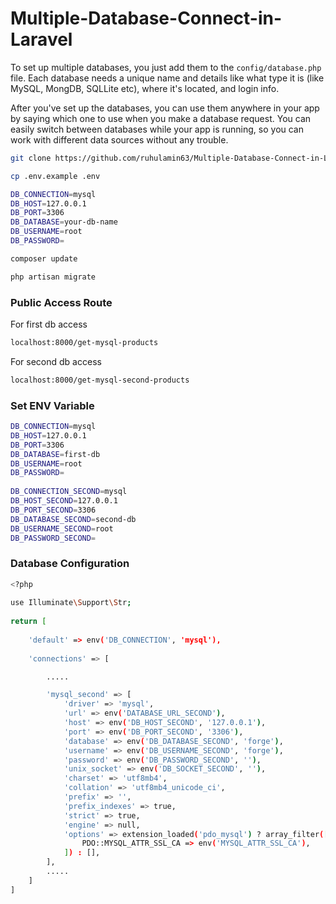 # Multiple-Database-Connect-in-Laravel
To set up multiple databases, you just add them to the `config/database.php` file. Each database needs a unique name and details like what type it is (like MySQL, MongDB, SQLLite etc), where it's located, and login info.

After you've set up the databases, you can use them anywhere in your app by saying which one to use when you make a database request. You can easily switch between databases while your app is running, so you can work with different data sources without any trouble.

```bash
git clone https://github.com/ruhulamin63/Multiple-Database-Connect-in-Laravel.git
```

```bash
cp .env.example .env
```

```bash
DB_CONNECTION=mysql
DB_HOST=127.0.0.1
DB_PORT=3306
DB_DATABASE=your-db-name
DB_USERNAME=root
DB_PASSWORD=
```

```bash
composer update
```

```bash
php artisan migrate
```

### Public Access Route
For first db access
```bash
localhost:8000/get-mysql-products
```
For second db access
```bash
localhost:8000/get-mysql-second-products
```

### Set ENV Variable

```bash
DB_CONNECTION=mysql
DB_HOST=127.0.0.1
DB_PORT=3306
DB_DATABASE=first-db
DB_USERNAME=root
DB_PASSWORD=
   
DB_CONNECTION_SECOND=mysql
DB_HOST_SECOND=127.0.0.1
DB_PORT_SECOND=3306
DB_DATABASE_SECOND=second-db
DB_USERNAME_SECOND=root
DB_PASSWORD_SECOND=
```

### Database Configuration
```bash
<?php
  
use Illuminate\Support\Str;
  
return [
   
    'default' => env('DB_CONNECTION', 'mysql'),
   
    'connections' => [

        .....

        'mysql_second' => [
            'driver' => 'mysql',
            'url' => env('DATABASE_URL_SECOND'),
            'host' => env('DB_HOST_SECOND', '127.0.0.1'),
            'port' => env('DB_PORT_SECOND', '3306'),
            'database' => env('DB_DATABASE_SECOND', 'forge'),
            'username' => env('DB_USERNAME_SECOND', 'forge'),
            'password' => env('DB_PASSWORD_SECOND', ''),
            'unix_socket' => env('DB_SOCKET_SECOND', ''),
            'charset' => 'utf8mb4',
            'collation' => 'utf8mb4_unicode_ci',
            'prefix' => '',
            'prefix_indexes' => true,
            'strict' => true,
            'engine' => null,
            'options' => extension_loaded('pdo_mysql') ? array_filter([
                PDO::MYSQL_ATTR_SSL_CA => env('MYSQL_ATTR_SSL_CA'),
            ]) : [],
        ],
        .....
    ]
]
```